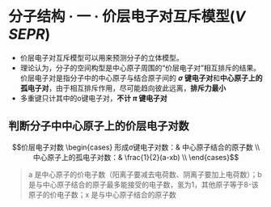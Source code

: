 # 分子结构 · 一 · 价层电子对互斥模型($V\!SEPR$)

- 价层电子对互斥模型可以用来预测分子的立体模型。
- 理论认为，分子的空间构型是中心原子周围的“价层电子对”相互排斥的结果。价层电子对是指分子中的中心原子与结合原子间的 **$\sigma$ 键电子对**和**中心原子上的孤电子对**，由于相互排斥作用，尽可能趋向彼此远离，**排斥力最小**
- 多重键只计其中的o键电子对，**不计 $\pi$ 键电子对**

## 判断分子中中心原子上的价层电子对数


$$价层电子对数   \begin{cases}
形成σ键电子对数：& 中心原子结合的原子数 \\
中心原子上的孤电子对数：& \frac{1}{2}(a-xb) \\
\end{cases}$$

> a 是中心原子的价电子数（阳离子要减去电荷数、阴离子要加上电荷数）；b 是与中心原子结合的原子最多能接受的电子数，氢为1，其他原子等于8-该原子的价电子数；x 是与中心原子结合的原子数
